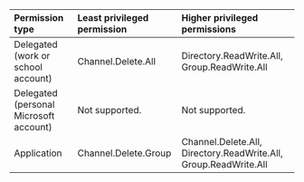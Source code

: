 |Permission type|Least privileged permission|Higher privileged permissions|
|:---|:---|:---|
|Delegated (work or school account)|Channel.Delete.All|Directory.ReadWrite.All, Group.ReadWrite.All|
|Delegated (personal Microsoft account)|Not supported.|Not supported.|
|Application|Channel.Delete.Group|Channel.Delete.All, Directory.ReadWrite.All, Group.ReadWrite.All|

